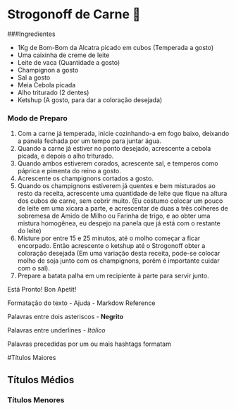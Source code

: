 # Strogonoff de Carne :cow2:

###Ingredientes

- 1Kg de Bom-Bom da Alcatra picado em cubos (Temperada a gosto)
- Uma caixinha de creme de leite
- Leite de vaca (Quantidade a gosto)
- Champignon a gosto
- Sal a gosto
- Meia Cebola picada
- Alho triturado (2 dentes)
- Ketshup (A gosto, para dar a coloração desejada)



### Modo de Preparo

1. Com a carne já temperada, inicie cozinhando-a em fogo baixo, deixando a panela fechada por um tempo para juntar água.
2. Quando a carne já estiver no  ponto desejado, acrescente a cebola picada, e depois o alho triturado.
3. Quando ambos estiverem corados, acrescente sal, e temperos como páprica e pimenta do reino a gosto.
4. Acrescente os champignons cortados a gosto.
5. Quando os champignons estiverem já quentes e bem misturados ao resto da receita, acrescente uma quantidade de leite que fique na altura dos cubos de carne, sem cobrir muito. (Eu costumo colocar um pouco de leite em uma xícara a parte, e acrescentar de duas a três colheres de sobremesa de Amido de Milho ou Farinha de trigo, e ao obter uma mistura homogênea, eu despejo  na panela que já está com o restante do leite)
6. Misture por entre 15 e 25 minutos, até o molho começar a ficar encorpado. Então acrescente o ketshup até o Strogonoff obter a coloração desejada (Em uma variação desta receita, pode-se colocar molho de soja junto com os champignons, porém é importante cuidar com o sal).
7. Prepare a batata palha em um recipiente à parte para servir junto.



Está Pronto! Bon Apetit!



Formatação do texto - Ajuda - Markdow Reference

Palavras entre dois asteriscos - **Negrito**

Palavras entre underlines - _Itálico_

Palavras precedidas por um ou mais hashtags formatam 

#Títulos Maiores 

## Títulos Médios

### Títulos Menores



